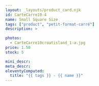 ```yaml
---
layout: _layouts/product_card.njk
id: CarteCarre10-4
name: Small Square Size
tags: ["product", "petit-format-carré"]
description: >

photos:
  - CarteCarre10croatisland_1-a.jpg
price: 1.50
stock: 5

mini_descr:
meta_descr:
eleventyComputed:
  title: "{{ tags }} - {{ name }}"
---
```

